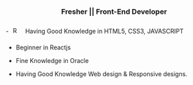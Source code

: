 ### <div align="center">Fresher || Front-End Developer</div>  
  

-<a href="https://reactjs.org/" target="_blank"><img style="margin: 10px" src="https://profilinator.rishav.dev/skills-assets/react-original-wordmark.svg" alt="React" height="15" /></a>   Having Good Knowledge in HTML5, CSS3, JAVASCRIPT   
  

- Beginner in Reactjs    
  

- Fine Knowledge in Oracle  
  

- Having Good Knowledge Web design & Responsive designs.  
